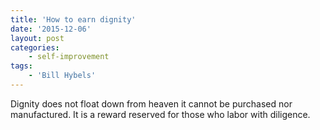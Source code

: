 ```yaml
---
title: 'How to earn dignity'
date: '2015-12-06'
layout: post
categories:
    - self-improvement
tags:
    - 'Bill Hybels'
---
```


Dignity does not float down from heaven it cannot be purchased nor manufactured. It is a reward reserved for those who labor with diligence.